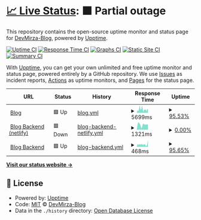 # [📈 Live Status](https://DevMirza-Blog.github.io/status): <!--live status--> **🟧 Partial outage**

This repository contains the open-source uptime monitor and status page for [DevMirza-Blog](https://DevMirza-Blog.github.io/status), powered by [Upptime](https://github.com/upptime/upptime).

[![Uptime CI](https://github.com/DevMirza-Blog/status/workflows/Uptime%20CI/badge.svg)](https://github.com/DevMirza-Blog/status/actions?query=workflow%3A%22Uptime+CI%22)
[![Response Time CI](https://github.com/DevMirza-Blog/status/workflows/Response%20Time%20CI/badge.svg)](https://github.com/DevMirza-Blog/status/actions?query=workflow%3A%22Response+Time+CI%22)
[![Graphs CI](https://github.com/DevMirza-Blog/status/workflows/Graphs%20CI/badge.svg)](https://github.com/DevMirza-Blog/status/actions?query=workflow%3A%22Graphs+CI%22)
[![Static Site CI](https://github.com/DevMirza-Blog/status/workflows/Static%20Site%20CI/badge.svg)](https://github.com/DevMirza-Blog/status/actions?query=workflow%3A%22Static+Site+CI%22)
[![Summary CI](https://github.com/DevMirza-Blog/status/workflows/Summary%20CI/badge.svg)](https://github.com/DevMirza-Blog/status/actions?query=workflow%3A%22Summary+CI%22)

With [Upptime](https://upptime.js.org), you can get your own unlimited and free uptime monitor and status page, powered entirely by a GitHub repository. We use [Issues](https://github.com/DevMirza-Blog/status/issues) as incident reports, [Actions](https://github.com/DevMirza-Blog/status/actions) as uptime monitors, and [Pages](https://DevMirza-Blog.github.io/status) for the status page.

<!--start: status pages-->
<!-- This summary is generated by Upptime (https://github.com/upptime/upptime) -->
<!-- Do not edit this manually, your changes will be overwritten -->
<!-- prettier-ignore -->
| URL | Status | History | Response Time | Uptime |
| --- | ------ | ------- | ------------- | ------ |
| <img alt="" src="https://icons.duckduckgo.com/ip3/blog-devmirza.vercel.app.ico" height="13"> [Blog](https://blog-devmirza.vercel.app/) | 🟩 Up | [blog.yml](https://github.com/DevMirza-Blog/status/commits/HEAD/history/blog.yml) | <details><summary><img alt="Response time graph" src="./graphs/blog/response-time-week.png" height="20"> 5699ms</summary><br><a href="https://DevMirza-Blog.github.io/status/history/blog"><img alt="Response time 4277" src="https://img.shields.io/endpoint?url=https%3A%2F%2Fraw.githubusercontent.com%2FDevMirza-Blog%2Fstatus%2FHEAD%2Fapi%2Fblog%2Fresponse-time.json"></a><br><a href="https://DevMirza-Blog.github.io/status/history/blog"><img alt="24-hour response time 5992" src="https://img.shields.io/endpoint?url=https%3A%2F%2Fraw.githubusercontent.com%2FDevMirza-Blog%2Fstatus%2FHEAD%2Fapi%2Fblog%2Fresponse-time-day.json"></a><br><a href="https://DevMirza-Blog.github.io/status/history/blog"><img alt="7-day response time 5699" src="https://img.shields.io/endpoint?url=https%3A%2F%2Fraw.githubusercontent.com%2FDevMirza-Blog%2Fstatus%2FHEAD%2Fapi%2Fblog%2Fresponse-time-week.json"></a><br><a href="https://DevMirza-Blog.github.io/status/history/blog"><img alt="30-day response time 5647" src="https://img.shields.io/endpoint?url=https%3A%2F%2Fraw.githubusercontent.com%2FDevMirza-Blog%2Fstatus%2FHEAD%2Fapi%2Fblog%2Fresponse-time-month.json"></a><br><a href="https://DevMirza-Blog.github.io/status/history/blog"><img alt="1-year response time 4277" src="https://img.shields.io/endpoint?url=https%3A%2F%2Fraw.githubusercontent.com%2FDevMirza-Blog%2Fstatus%2FHEAD%2Fapi%2Fblog%2Fresponse-time-year.json"></a></details> | <details><summary><a href="https://DevMirza-Blog.github.io/status/history/blog">95.53%</a></summary><a href="https://DevMirza-Blog.github.io/status/history/blog"><img alt="All-time uptime 81.73%" src="https://img.shields.io/endpoint?url=https%3A%2F%2Fraw.githubusercontent.com%2FDevMirza-Blog%2Fstatus%2FHEAD%2Fapi%2Fblog%2Fuptime.json"></a><br><a href="https://DevMirza-Blog.github.io/status/history/blog"><img alt="24-hour uptime 71.77%" src="https://img.shields.io/endpoint?url=https%3A%2F%2Fraw.githubusercontent.com%2FDevMirza-Blog%2Fstatus%2FHEAD%2Fapi%2Fblog%2Fuptime-day.json"></a><br><a href="https://DevMirza-Blog.github.io/status/history/blog"><img alt="7-day uptime 95.53%" src="https://img.shields.io/endpoint?url=https%3A%2F%2Fraw.githubusercontent.com%2FDevMirza-Blog%2Fstatus%2FHEAD%2Fapi%2Fblog%2Fuptime-week.json"></a><br><a href="https://DevMirza-Blog.github.io/status/history/blog"><img alt="30-day uptime 97.96%" src="https://img.shields.io/endpoint?url=https%3A%2F%2Fraw.githubusercontent.com%2FDevMirza-Blog%2Fstatus%2FHEAD%2Fapi%2Fblog%2Fuptime-month.json"></a><br><a href="https://DevMirza-Blog.github.io/status/history/blog"><img alt="1-year uptime 81.73%" src="https://img.shields.io/endpoint?url=https%3A%2F%2Fraw.githubusercontent.com%2FDevMirza-Blog%2Fstatus%2FHEAD%2Fapi%2Fblog%2Fuptime-year.json"></a></details>
| <img alt="" src="https://icons.duckduckgo.com/ip3/starlit-panda-cad411.netlify.app.ico" height="13"> [Blog Backend (netlify)](https://starlit-panda-cad411.netlify.app/) | 🟥 Down | [blog-backend-netlify.yml](https://github.com/DevMirza-Blog/status/commits/HEAD/history/blog-backend-netlify.yml) | <details><summary><img alt="Response time graph" src="./graphs/blog-backend-netlify/response-time-week.png" height="20"> 1321ms</summary><br><a href="https://DevMirza-Blog.github.io/status/history/blog-backend-netlify"><img alt="Response time 1676" src="https://img.shields.io/endpoint?url=https%3A%2F%2Fraw.githubusercontent.com%2FDevMirza-Blog%2Fstatus%2FHEAD%2Fapi%2Fblog-backend-netlify%2Fresponse-time.json"></a><br><a href="https://DevMirza-Blog.github.io/status/history/blog-backend-netlify"><img alt="24-hour response time 1328" src="https://img.shields.io/endpoint?url=https%3A%2F%2Fraw.githubusercontent.com%2FDevMirza-Blog%2Fstatus%2FHEAD%2Fapi%2Fblog-backend-netlify%2Fresponse-time-day.json"></a><br><a href="https://DevMirza-Blog.github.io/status/history/blog-backend-netlify"><img alt="7-day response time 1321" src="https://img.shields.io/endpoint?url=https%3A%2F%2Fraw.githubusercontent.com%2FDevMirza-Blog%2Fstatus%2FHEAD%2Fapi%2Fblog-backend-netlify%2Fresponse-time-week.json"></a><br><a href="https://DevMirza-Blog.github.io/status/history/blog-backend-netlify"><img alt="30-day response time 1235" src="https://img.shields.io/endpoint?url=https%3A%2F%2Fraw.githubusercontent.com%2FDevMirza-Blog%2Fstatus%2FHEAD%2Fapi%2Fblog-backend-netlify%2Fresponse-time-month.json"></a><br><a href="https://DevMirza-Blog.github.io/status/history/blog-backend-netlify"><img alt="1-year response time 1676" src="https://img.shields.io/endpoint?url=https%3A%2F%2Fraw.githubusercontent.com%2FDevMirza-Blog%2Fstatus%2FHEAD%2Fapi%2Fblog-backend-netlify%2Fresponse-time-year.json"></a></details> | <details><summary><a href="https://DevMirza-Blog.github.io/status/history/blog-backend-netlify">0.00%</a></summary><a href="https://DevMirza-Blog.github.io/status/history/blog-backend-netlify"><img alt="All-time uptime 0.00%" src="https://img.shields.io/endpoint?url=https%3A%2F%2Fraw.githubusercontent.com%2FDevMirza-Blog%2Fstatus%2FHEAD%2Fapi%2Fblog-backend-netlify%2Fuptime.json"></a><br><a href="https://DevMirza-Blog.github.io/status/history/blog-backend-netlify"><img alt="24-hour uptime 0.00%" src="https://img.shields.io/endpoint?url=https%3A%2F%2Fraw.githubusercontent.com%2FDevMirza-Blog%2Fstatus%2FHEAD%2Fapi%2Fblog-backend-netlify%2Fuptime-day.json"></a><br><a href="https://DevMirza-Blog.github.io/status/history/blog-backend-netlify"><img alt="7-day uptime 0.00%" src="https://img.shields.io/endpoint?url=https%3A%2F%2Fraw.githubusercontent.com%2FDevMirza-Blog%2Fstatus%2FHEAD%2Fapi%2Fblog-backend-netlify%2Fuptime-week.json"></a><br><a href="https://DevMirza-Blog.github.io/status/history/blog-backend-netlify"><img alt="30-day uptime 0.00%" src="https://img.shields.io/endpoint?url=https%3A%2F%2Fraw.githubusercontent.com%2FDevMirza-Blog%2Fstatus%2FHEAD%2Fapi%2Fblog-backend-netlify%2Fuptime-month.json"></a><br><a href="https://DevMirza-Blog.github.io/status/history/blog-backend-netlify"><img alt="1-year uptime 0.00%" src="https://img.shields.io/endpoint?url=https%3A%2F%2Fraw.githubusercontent.com%2FDevMirza-Blog%2Fstatus%2FHEAD%2Fapi%2Fblog-backend-netlify%2Fuptime-year.json"></a></details>
| <img alt="" src="https://icons.duckduckgo.com/ip3/devmirza-blog-zaid-maker.koyeb.app.ico" height="13"> [Blog Backend](https://devmirza-blog-zaid-maker.koyeb.app/) | 🟩 Up | [blog-backend.yml](https://github.com/DevMirza-Blog/status/commits/HEAD/history/blog-backend.yml) | <details><summary><img alt="Response time graph" src="./graphs/blog-backend/response-time-week.png" height="20"> 468ms</summary><br><a href="https://DevMirza-Blog.github.io/status/history/blog-backend"><img alt="Response time 389" src="https://img.shields.io/endpoint?url=https%3A%2F%2Fraw.githubusercontent.com%2FDevMirza-Blog%2Fstatus%2FHEAD%2Fapi%2Fblog-backend%2Fresponse-time.json"></a><br><a href="https://DevMirza-Blog.github.io/status/history/blog-backend"><img alt="24-hour response time 549" src="https://img.shields.io/endpoint?url=https%3A%2F%2Fraw.githubusercontent.com%2FDevMirza-Blog%2Fstatus%2FHEAD%2Fapi%2Fblog-backend%2Fresponse-time-day.json"></a><br><a href="https://DevMirza-Blog.github.io/status/history/blog-backend"><img alt="7-day response time 468" src="https://img.shields.io/endpoint?url=https%3A%2F%2Fraw.githubusercontent.com%2FDevMirza-Blog%2Fstatus%2FHEAD%2Fapi%2Fblog-backend%2Fresponse-time-week.json"></a><br><a href="https://DevMirza-Blog.github.io/status/history/blog-backend"><img alt="30-day response time 486" src="https://img.shields.io/endpoint?url=https%3A%2F%2Fraw.githubusercontent.com%2FDevMirza-Blog%2Fstatus%2FHEAD%2Fapi%2Fblog-backend%2Fresponse-time-month.json"></a><br><a href="https://DevMirza-Blog.github.io/status/history/blog-backend"><img alt="1-year response time 389" src="https://img.shields.io/endpoint?url=https%3A%2F%2Fraw.githubusercontent.com%2FDevMirza-Blog%2Fstatus%2FHEAD%2Fapi%2Fblog-backend%2Fresponse-time-year.json"></a></details> | <details><summary><a href="https://DevMirza-Blog.github.io/status/history/blog-backend">95.65%</a></summary><a href="https://DevMirza-Blog.github.io/status/history/blog-backend"><img alt="All-time uptime 88.58%" src="https://img.shields.io/endpoint?url=https%3A%2F%2Fraw.githubusercontent.com%2FDevMirza-Blog%2Fstatus%2FHEAD%2Fapi%2Fblog-backend%2Fuptime.json"></a><br><a href="https://DevMirza-Blog.github.io/status/history/blog-backend"><img alt="24-hour uptime 72.57%" src="https://img.shields.io/endpoint?url=https%3A%2F%2Fraw.githubusercontent.com%2FDevMirza-Blog%2Fstatus%2FHEAD%2Fapi%2Fblog-backend%2Fuptime-day.json"></a><br><a href="https://DevMirza-Blog.github.io/status/history/blog-backend"><img alt="7-day uptime 95.65%" src="https://img.shields.io/endpoint?url=https%3A%2F%2Fraw.githubusercontent.com%2FDevMirza-Blog%2Fstatus%2FHEAD%2Fapi%2Fblog-backend%2Fuptime-week.json"></a><br><a href="https://DevMirza-Blog.github.io/status/history/blog-backend"><img alt="30-day uptime 98.06%" src="https://img.shields.io/endpoint?url=https%3A%2F%2Fraw.githubusercontent.com%2FDevMirza-Blog%2Fstatus%2FHEAD%2Fapi%2Fblog-backend%2Fuptime-month.json"></a><br><a href="https://DevMirza-Blog.github.io/status/history/blog-backend"><img alt="1-year uptime 88.58%" src="https://img.shields.io/endpoint?url=https%3A%2F%2Fraw.githubusercontent.com%2FDevMirza-Blog%2Fstatus%2FHEAD%2Fapi%2Fblog-backend%2Fuptime-year.json"></a></details>

<!--end: status pages-->

[**Visit our status website →**](https://DevMirza-Blog.github.io/status)

## 📄 License

- Powered by: [Upptime](https://github.com/upptime/upptime)
- Code: [MIT](./LICENSE) © [DevMirza-Blog](https://DevMirza-Blog.github.io/status)
- Data in the `./history` directory: [Open Database License](https://opendatacommons.org/licenses/odbl/1-0/)

